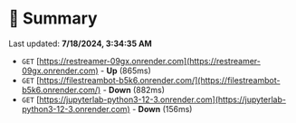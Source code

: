 # 📖 Summary
Last updated: **7/18/2024, 3:34:35 AM**

- `GET` [https://restreamer-09gx.onrender.com](https://restreamer-09gx.onrender.com) - **Up** (865ms)
- `GET` [https://filestreambot-b5k6.onrender.com/](https://filestreambot-b5k6.onrender.com/) - **Down** (882ms)
- `GET` [https://jupyterlab-python3-12-3.onrender.com](https://jupyterlab-python3-12-3.onrender.com) - **Down** (156ms)
